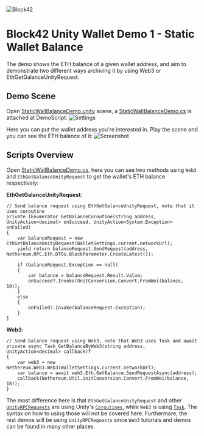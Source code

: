![Block42](http://assets.block42.world/images/icons/block42_logo_200.png)

# Block42 Unity Wallet Demo 1 - Static Wallet Balance
The demo shows the ETH balance of a given wallet address, and aim to demonstrate two different ways archiving it by using Web3 or EthGetGalanceUnityRequest.

## Demo Scene
Open [StaticWallBalanceDemo.unity](StaticWalletBalanceDemo.unity) scene, a [StaticWallBalanceDemo.cs](StaticWalletBalanceDemo.cs) is attached at DemoScript:
![Settings](/Documents/Demo-02-StaticWalletBalance/01_settings.png)

Here you can put the wallet address you're interested in. Play the scene and you can see the ETH balance of it:
![Screenshot](/Documents/Demo-02-StaticWalletBalance/02_screenshot.png)

## Scripts Overview
Open [StaticWallBalanceDemo.cs](StaticWalletBalanceDemo.cs), here you can see two methods using `Web3` and `EthGetGalanceUnityRequest` to get the wallet's ETH balance respectively:

**EthGetGalanceUnityRequest**:
```
// Send balance request using EthGetGalanceUnityRequest, note that it uses coroutine
private IEnumerator GetBalanceCoroutine(string address, UnityAction<decimal> onSucceed, UnityAction<System.Exception> onFailed)
{
    var balanceRequest = new EthGetBalanceUnityRequest(WalletSettings.current.networkUrl);
    yield return balanceRequest.SendRequest(address, Nethereum.RPC.Eth.DTOs.BlockParameter.CreateLatest());

    if (balanceRequest.Exception == null)
    {
        var balance = balanceRequest.Result.Value;
        onSucceed?.Invoke(UnitConversion.Convert.FromWei(balance, 18));
    }
    else
    {
        onFailed?.Invoke(balanceRequest.Exception);
    }
}
```

**Web3**:
```
// Send balance request using Web3, note that Web3 uses Task and await
private async Task GetBalanceByWeb3(string address, UnityAction<decimal> callback)f
{
    var web3 = new Nethereum.Web3.Web3(WalletSettings.current.networkUrl);
    var balance = await web3.Eth.GetBalance.SendRequestAsync(address);
    callback(Nethereum.Util.UnitConversion.Convert.FromWei(balance, 18));
}
```

The most difference here is that `EthGetGalanceUnityRequest` and other [`UnityRPCRequests`](https://github.com/Nethereum/Nethereum/blob/master/src/Nethereum.Unity/UnityRPCRequests.cs) are using Unity's [`Coroutines`](https://docs.unity3d.com/Manual/Coroutines.html), while `Web3` is using [`Task`](https://msdn.microsoft.com/en-us/library/system.threading.tasks.task(v=vs.110).aspx). The syntax on how to using those will not be covered here. Furthermore, the rest demos will be using `UnityRPCRequests` since `Web3` tutorials and demos can be found in many other places.
